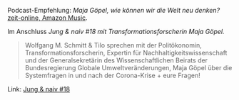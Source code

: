 Podcast-Empfehlung: _Maja Göpel, wie können wir die Welt neu denken?_ [zeit-online, Amazon Music](https://music.amazon.de/podcasts/6c095278-62d7-4f36-8bf6-5048df9f46c2/episodes/da1940d9-e797-4bd1-ae3c-da48eba2722a/Alles-gesagt-Maja-Gpel-wie-knnen-wir-die-Welt-neu-denken).

Im Anschluss _Jung & naiv #18 mit Transformationsforscherin Maja Göpel._

> Wolfgang M. Schmitt & Tilo sprechen mit der Politökonomin, Transformationsforscherin, Expertin für Nachhaltigkeitswissenschaft und der Generalsekretärin des Wissenschaftlichen Beirats der Bundesregierung Globale Umweltveränderungen, Maja Göpel über die Systemfragen in und nach der Corona-Krise + eure Fragen!

Link: [Jung & naiv #18](https://www.jungundnaiv.de/2020/04/16/jung-live-18-mit-transformationsforscherin-maja-goepel/)